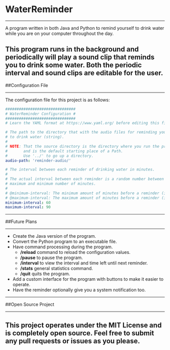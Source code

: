 # WaterReminder

----
A program written in both Java and Python to remind yourself to drink
water while you are on your computer throughout the day.

This program runs in the background and periodically will 
play a sound clip that reminds you to drink some water. 
Both the periodic interval and sound clips are editable 
for the user.
----

##Configuration File

----
The configuration file for this project is as follows:
```yaml
###############################
# WaterReminder Configuration #
###############################
# Learn the YAML format at https://www.yaml.org/ before editing this file.

# The path to the directory that with the audio files for reminding yourself
# to drink water (string).
#
# NOTE: That the source directory is the directory where you run the program
#       and is the default starting place of a Path.
#       Use '../' to go up a directory.
audio-path: 'reminder-audio/'

# The interval between each reminder of drinking water in minutes.
#
# The actual interval between each reminder is a random number between the
# maximum and minimum number of minutes.
#
# @minimum-interval: The minimum amount of minutes before a reminder (integer).
# @maximum-interval: The maximum amount of minutes before a reminder (integer).
minimum-interval: 60
maximum-interval: 90
```
----

##Future Plans

----
- Create the Java version of the program.
- Convert the Python program to an executable file.
- Have command processing during the program.
  - **/reload** command to reload the configuration values.
  - **/pause** to pause the program.
  - **/interval** to view the interval and time left until next reminder.
  - **/stats** general statistics command.
  - **/quit** quits the program.
- Add a custom interface for the program with buttons to make it easier to
operate.
- Have the reminder optionally give you a system notification too.
----

##Open Source Project

----
This project operates under the MIT License and is completely open source. 
Feel free to submit any pull requests or issues as you please.
----
